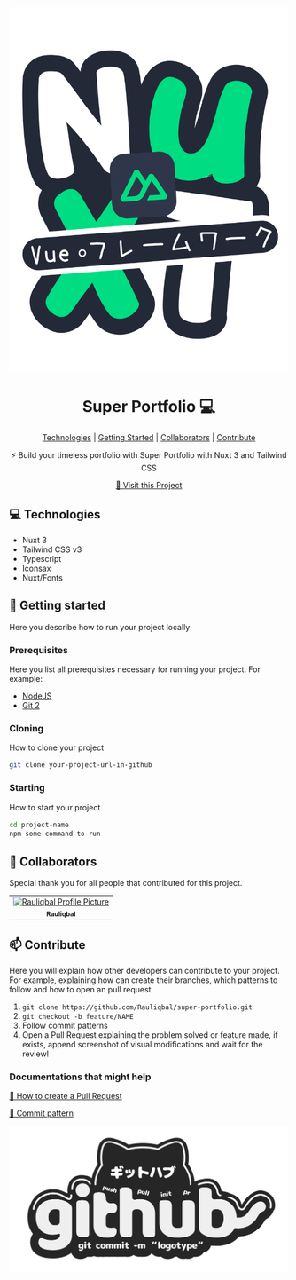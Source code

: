 <img src="./nuxt-logo.png"  alt="Rauliqbal Profile Picture"/><br>

<h1 align="center" style="font-weight: bold;">Super Portfolio 💻</h1>

<p align="center">
<a href="#tech">Technologies</a> |
<a href="#started">Getting Started</a> |
<a href="#colab">Collaborators</a> |
<a href="#contribute">Contribute</a> 
</p>

<p align="center">⚡ Build your timeless portfolio with Super Portfolio with Nuxt 3 and Tailwind CSS </p>

<p align="center">
<a href="https://github.com/Rauliqbal/super-portfolio">📱 Visit this Project</a>
</p>

<h2 id="tech">💻 Technologies</h2>

- Nuxt 3
- Tailwind CSS v3
- Typescript
- Iconsax
- Nuxt/Fonts

<h2 id="started">🚀 Getting started</h2>

Here you describe how to run your project locally

<h3>Prerequisites</h3>

Here you list all prerequisites necessary for running your project. For example:

- [NodeJS](https://github.com/)
- [Git 2](https://github.com)

<h3>Cloning</h3>

How to clone your project

```bash
git clone your-project-url-in-github
```

<h3>Starting</h3>

How to start your project

```bash
cd project-name
npm some-command-to-run
```

<h2 id="colab">🤝 Collaborators</h2>

<p>Special thank you for all people that contributed for this project.</p>
<table>
<tr>

<td align="center">
<a href="https://github.com/Rauliqbal">
<img src="https://avatars.githubusercontent.com/u/89615372?v=4" width="100px;" alt="Rauliqbal Profile Picture"/><br>
<sub>
<b>Rauliqbal</b>
</sub>
</a>
</td>

</tr>
</table>
 
<h2 id="contribute">📫 Contribute</h2>

Here you will explain how other developers can contribute to your project. For example, explaining how can create their branches, which patterns to follow and how to open an pull request

1. `git clone https://github.com/Rauliqbal/super-portfolio.git`
2. `git checkout -b feature/NAME`
3. Follow commit patterns
4. Open a Pull Request explaining the problem solved or feature made, if exists, append screenshot of visual modifications and wait for the review!

<h3>Documentations that might help</h3>

[📝 How to create a Pull Request](https://www.atlassian.com/br/git/tutorials/making-a-pull-request)

[💾 Commit pattern](https://gist.github.com/joshbuchea/6f47e86d2510bce28f8e7f42ae84c716)

<img src="./github-logo.png"  alt="Rauliqbal Profile Picture"/><br>
